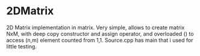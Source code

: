# 2DMatrix
2D Matrix implementation in matrix.
Very simple, allows to create matrix NxM, with deep copy constructor and assign operator, and overloaded () to access (n,m) element counted from 1,1.
Source.cpp has main that i used for little testing. 
